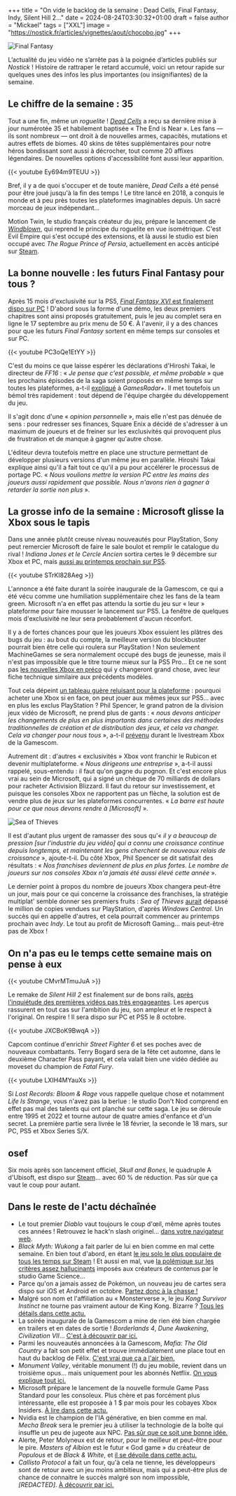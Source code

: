 +++
title = "On vide le backlog de la semaine : Dead Cells, Final Fantasy, Indy, Silent Hill 2…"
date = 2024-08-24T03:30:32+01:00
draft = false
author = "Mickael"
tags = ["XXL"]
image = "https://nostick.fr/articles/vignettes/aout/chocobo.jpg"
+++

![Final Fantasy](chocobo.jpg "Ça a changé Uber.")

L’actualité du jeu vidéo ne s’arrête pas à la poignée d’articles publiés sur *Nostick* ! Histoire de rattraper le retard accumulé, voici un retour rapide sur quelques unes des infos les plus importantes (ou insignifiantes) de la semaine.

## Le chiffre de la semaine : 35

Tout a une fin, même un *roguelite* ! *[Dead Cells](https://deadcells.com)* a reçu sa dernière mise à jour numérotée 35 et habilement baptisée « The End is Near ». Les fans — ils sont nombreux — ont droit à de nouvelles armes, capacités, mutations et autres effets de biomes. 40 skins de têtes supplémentaires pour notre héros bondissant sont aussi à décrocher, tout comme 20 affixes légendaires. De nouvelles options d'accessibilité font aussi leur apparition.

{{< youtube Ey694m9TEUU >}}

Bref, il y a de quoi s'occuper et de toute manière, *Dead Cells* a été pensé pour être joué jusqu'à la fin des temps ! Le titre lancé en 2018, a conquis le monde et à peu près toutes les plateformes imaginables depuis. Un sacré morceau de jeux indépendant…

Motion Twin, le studio français créateur du jeu, prépare le lancement de *[Windblown](https://windblown.game)*, qui reprend le principe du roguelite en vue isométrique. C'est Evil Empire qui s'est occupé des extensions, et là aussi le studio est bien occupé avec *The Rogue Prince of Persia*, actuellement en accès anticipé sur [Steam](https://store.steampowered.com/app/2717880/The_Rogue_Prince_of_Persia/).

## La bonne nouvelle : les futurs Final Fantasy pour tous ?

Après 15 mois d'exclusivité sur la PS5, [*Final Fantasy XVI* est finalement dispo sur PC](https://nostick.fr/articles/2024/aout/1908-final-fantasy-xvi-pc-septembre/) ! D'abord sous la forme d'une démo, les deux premiers chapitres sont ainsi proposés gratuitement, puis le jeu au complet sera en ligne le 17 septembre au prix menu de 50 €. À l'avenir, il y a des chances pour que les futurs *Final Fantasy* sortent en même temps sur consoles et sur PC.

{{< youtube PC3oQe1EtYY >}}

C'est du moins ce que laisse espérer les déclarations d'Hiroshi Takai, le directeur de *FF16* : « *Je pense que c'est possible, et même probable* » que les prochains épisodes de la saga soient proposés en même temps sur toutes les plateformes, a-t-il [expliqué](https://www.gamesradar.com/games/final-fantasy/final-fantasy-16-confirms-september-pc-release-date-director-says-its-possible-probably-even-likely-future-final-fantasy-games-launch-day-1-on-pc/) à *GamesRadar+*. Il met toutefois un bémol très rapidement : tout dépend de l'équipe chargée du développement du jeu. 

Il s'agit donc d'une « *opinion personnelle* », mais elle n'est pas dénuée de sens : pour redresser ses finances, Square Enix a décidé de s'adresser à un maximum de joueurs et de freiner sur les exclusivités qui provoquent plus de frustration et de manque à gagner qu'autre chose.

L'éditeur devra toutefois mettre en place une structure permettant de développer plusieurs versions d'un même jeu en parallèle. Hiroshi Takai explique ainsi qu'il a fait tout ce qu'il a pu pour accélérer le processus de portage PC. « *Nous voulions mettre la version PC entre les mains des joueurs aussi rapidement que possible. Nous n'avons rien à gagner à retarder la sortie non plus* ». 

## La grosse info de la semaine : Microsoft glisse la Xbox sous le tapis

Dans une année plutôt creuse niveau nouveautés pour PlayStation, Sony peut remercier Microsoft de faire le sale boulot et remplir le catalogue du rival ! *Indiana Jones et le Cercle Ancien* sortira certes le 9 décembre sur Xbox et PC, mais [aussi au printemps prochain sur PS5](https://nostick.fr/articles/2024/aout/2008-indiana-jones-et-le-cercle-ancien-ps5/).

{{< youtube STrKl828Aeg >}}

L'annonce a été faite durant la soirée inaugurale de la Gamescom, ce qui a été vécu comme une humiliation supplémentaire chez les fans de la team green. Microsoft n'a en effet pas attendu la sortie du jeu sur « leur » plateforme pour faire mousser le lancement sur PS5. La fenêtre de quelques mois d'exclusivité ne leur sera probablement d'aucun réconfort. 

Il y a de fortes chances pour que les joueurs Xbox essuient les plâtres des bugs du jeu : au bout du compte, la meilleure version du blockbuster pourrait bien être celle qui roulera sur PlayStation ! Non seulement MachineGames se sera normalement occupé des bugs de jeunesse, mais il n'est pas impossible que le titre tourne mieux sur la PS5 Pro… Et ce ne sont pas [les nouvelles Xbox en préco](https://nostick.fr/articles/2024/aout/2108-nouvelles-xbox-preco/) qui y changeront grand chose, avec leur fiche technique similaire aux précédents modèles.

Tout cela dépeint [un tableau guère reluisant pour la plateforme](https://nostick.fr/articles/2024/mai/1505-bonjour-tristesse-chez-xbox/) : pourquoi acheter une Xbox si en face, on peut jouer aux mêmes jeux sur PS5… avec en plus les exclus PlayStation ? Phil Spencer, le grand patron de la division jeux vidéo de Microsoft, ne prend plus de gants : « *nous devons anticiper les changements de plus en plus importants dans certaines des méthodes traditionnelles de création et de distribution des jeux, et cela va changer. Cela va changer pour nous tous* », a-t-il [prévenu](https://www.youtube.com/live/L1Qd1cFr9VY?feature=shared) durant le livestream Xbox de la Gamescom.

Autrement dit : d'autres « exclusivités » Xbox vont franchir le Rubicon et devenir multiplateforme. « *Nous dirigeons une entreprise* », a-t-il aussi rappelé, sous-entendu : il faut qu'on gagne du pognon. Et c'est encore plus vrai au sein de Microsoft, qui a signé un chèque de 70 milliards de dollars pour racheter Activision Blizzard. Il faut du retour sur investissement, et puisque les consoles Xbox ne rapportent pas un flèche, la solution est de vendre plus de jeux sur les plateformes concurrentes. « *La barre est haute pour ce que nous devons rendre à [Microsoft]* ».

![Sea of Thieves](sea-of-thieves.jpg "Sea of Thieves vole tout sur PlayStation.")

Il est d'autant plus urgent de ramasser des sous qu'« *il y a beaucoup de pression [sur l'industrie du jeu vidéo] qui a connu une croissance continue depuis longtemps, et maintenant les gens cherchent de nouveaux relais de croissance* », ajoute-t-il. Du côté Xbox, Phil Spencer se dit satisfait des résultats : « *Nos franchises deviennent de plus en plus fortes. Le nombre de joueurs sur nos consoles Xbox n'a jamais été aussi élevé cette année* ». 

Le dernier point à propos du nombre de joueurs Xbox changera peut-être un jour, mais pour ce qui concerne la croissance des franchises, la stratégie multiplat' semble donner ses premiers fruits : *Sea of Thieves* [aurait](https://www.windowscentral.com/gaming/xbox/phil-spencer-we-have-more-xbox-console-players-than-ever-as-fans-question-microsofts-multi-platform-strategy) dépassé le million de copies vendues sur PlayStation, d'après *Windows Central*. Un succès qui en appelle d'autres, et cela pourrait commencer au printemps prochain avec *Indy*. Le tout au profit de Microsoft Gaming… mais peut-être pas de Xbox !

## On n'a pas eu le temps cette semaine mais on pense à eux

{{< youtube CMvrMTmuJuA >}} 

Le remake de *Silent Hill 2* est finalement sur de bons rails, [après l'inquiétude des premières vidéos pas très engageantes](https://nostick.fr/articles/2024/aout/0708-silent-hill-2-developpeurs-donnez-chance/). Les aperçus rassurent en tout cas sur l'ambition du jeu, son ampleur et le respect à l'original. On respire ! Il sera dispo sur PC et PS5 le 8 octobre.

{{< youtube JXCBoK9BwqA >}} 

Capcom continue d'enrichir *Street Fighter 6* et ses poches avec de nouveaux combattants. Terry Bogard sera de la fête cet automne, dans le deuxième Character Pass payant, et cela valait bien une vidéo dédiée au moveset du champion de *Fatal Fury*.

{{< youtube LXIH4MYauXs >}}

Si *Lost Records: Bloom & Rage* vous rappelle quelque chose et notamment *Life Is Strange*, vous n'avez pas la berlue : le studio Don't Nod comprend en effet pas mal des talents qui ont planché sur cette saga. Le jeu se déroule entre 1995 et 2022 et tourne autour de quatre amies d'enfance et d'un secret. La première partie sera livrée le 18 février, la seconde le 18 mars, sur PC, PS5 et Xbox Series S/X.

## osef

Six mois après son lancement officiel, *Skull and Bones*, le quadruple A d'Ubisoft, est dispo sur [Steam](https://store.steampowered.com/app/2853730/Skull_and_Bones/)… avec 60 % de réduction. Pas sûr que ça vaut le coup pour autant.

## Dans le reste de l'actu déchaînée

- Le tout premier *Diablo* vaut toujours le coup d'œil, même après toutes ces années ! Retrouvez le hack'n slash originel… [dans votre navigateur web](https://nostick.fr/articles/2024/aout/1908-diablo-retour-navigateur/).
- *Black Myth: Wukong* a fait parler de lui en bien comme en mal cette semaine. En bien tout d'abord, en étant [le jeu solo le plus populaire de tous les temps sur Steam](https://nostick.fr/articles/2024/aout/2008-black-myth-wukong-jeu-populaire-steam/) ! Et aussi en mal, vue [la polémique sur les critères assez hallucinants](https://nostick.fr/articles/2024/aout/1908-black-myth-wukomg-propagande-feministe/) imposés aux créateurs de contenus par le studio Game Science…
- Parce qu'on a jamais assez de Pokémon, un nouveau jeu de cartes sera dispo sur iOS et Android en octobre. [Partez donc à la chasse !](https://nostick.fr/articles/2024/aout/2008-pokemon-pocket-cartes-poche/)
- Malgré son nom et l'affiliation au « Monsterverse », le jeu *Kong Survivor Instinct* ne tourne pas vraiment autour de King Kong. Bizarre ? [Tous les détails dans cette actu.](https://nostick.fr/articles/2024/aout/2008-kong-survivor-instinct-automne/)
- La soirée inaugurale de la Gamescom a mine de rien été bien chargée en trailers et en dates de sortie ! *Borderlands 4*, *Dune Awakening*, *Civilization VII*… [C'est à découvrir par ici.](https://nostick.fr/articles/2024/aout/2008-borderlands-4-dune-awakening-batman-arkham-shadow-civilization-vii/)
- Parmi les nouveautés annoncées à la Gamescom, *Mafia: The Old Country* a fait son petit effet et trouve immédiatement une place tout en haut du backlog de Félix. [C'est vrai que ça a l'air bien.](https://nostick.fr/articles/2024/aout/2108-mafia-the-old-country-2025/)
- *Monument Valley*, véritable monument (!) du jeu mobile, revient dans un troisième opus… mais uniquement pour les abonnés Netflix. [On vous explique tout ici.](https://nostick.fr/articles/2024/aout/2108-monument-valley-3-netflix/)
- Microsoft prépare le lancement de la nouvelle formule Game Pass Standard pour les consoleux. Plus chère et pas forcément plus intéressante, elle est proposée à 1 $ par mois pour les cobayes Xbox Insiders. [À lire dans cette actu.](https://nostick.fr/articles/2024/aout/2108-game-pass-microsoft-standard/)
- Nvidia est le champion de l'IA générative, en bien comme en mal. *Mecha Break* sera le premier jeu à utiliser la technologie de la boîte qui insuffle un peu de jugeote aux NPC. [Pas sûr que ce soit une bonne idée.](https://nostick.fr/articles/2024/aout/2108-pnj-nvidia-mecha-break/)
- Alerte, Peter Molyneux est de retour, pour le meilleur et peut-être pour le pire. *Masters of Albion* est le futur « God game » du créateur de *Populous* et de *Black & White*, et [il se dévoile dans cette actu.](https://nostick.fr/articles/2024/aout/2308-masters-of-albion-peter-molyneux/)
- *Callisto Protocol* a fait un four, qu'à cela ne tienne, les développeurs sont de retour avec un jeu moins ambitieux, mais qui a peut-être plus de chance de connaitre le succès malgré son nom impossible, *[REDACTED]*. [À découvrir par ici.](https://nostick.fr/articles/2024/aout/2308-redacted-joue-hades-callisto-protocol/)
